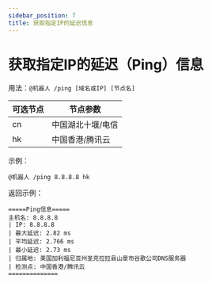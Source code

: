 ```yaml
---
sidebar_position: 7
title: 获取指定IP的延迟信息
---
```


# 获取指定IP的延迟（Ping）信息

用法：`@机器人 /ping [域名或IP] [节点名]`

|可选节点|节点参数|
| ------------ | ------------ |
| cn | 中国湖北十堰/电信 |
| hk | 中国香港/腾讯云 |

示例：
```
@机器人 /ping 8.8.8.8 hk
```

返回示例：
```
=====Ping信息=====
主机名: 8.8.8.8
| IP: 8.8.8.8
| 最大延迟: 2.82 ms
| 平均延迟: 2.766 ms
| 最小延迟: 2.73 ms
| 归属地: 美国加利福尼亚州圣克拉拉县山景市谷歌公司DNS服务器
| 检测点: 中国香港/腾讯云
==============
```